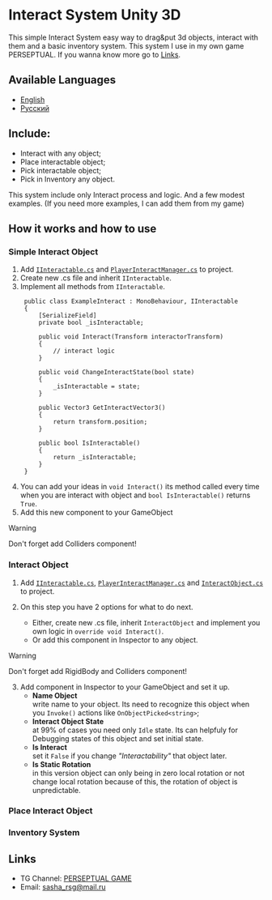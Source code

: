 # Interact System Unity 3D

This simple Interact System easy way to drag&amp;put 3d objects, interact with them and a basic inventory system.
This system I use in my own game PERSEPTUAL. If you wanna know more go to [Links](#links).

## Available Languages
- [English](README.md)
- [Русский](README.ru.md)

## Include:
  - Interact with any object;
  - Place interactable object;
  - Pick interactable object;
  - Pick in Inventory any object.

This system include only Interact process and logic. And a few modest examples. (If you need more examples, I can add them from my game)

## How it works and how to use
### Simple Interact Object
1. Add [`IInteractable.cs`](/Scripts/Interact%20System/IInteractable.cs) and [`PlayerInteractManager.cs`](/Scripts/Interact%20System/PlayerInteractManager.cs) to project.
2. Create new .cs file and inherit `IInteractable`.
3. Implement all methods from `IInteractable`.  
   <!-- ![Example file Interact implement](/screenshots/interact%20example.png) -->
   ```
    public class ExampleInteract : MonoBehaviour, IInteractable
    {
        [SerializeField]
        private bool _isInteractable;
    
        public void Interact(Transform interactorTransform)
        {
            // interact logic
        }
    
        public void ChangeInteractState(bool state)
        {
            _isInteractable = state;
        }
    
        public Vector3 GetInteractVector3()
        {
            return transform.position;
        }
    
        public bool IsInteractable()
        {
            return _isInteractable;
        }
    }
   ```
5. You can add your ideas in `void Interact()` its method called every time when you are interact with object and `bool IsInteractable()` returns `True`.
6. Add this new component to your GameObject

> [!WARNING]
> Don't forget add Colliders component!

### Interact Object
1. Add [`IInteractable.cs`](/Scripts/Interact%20System/IInteractable.cs), [`PlayerInteractManager.cs`](/Scripts/Interact%20System/PlayerInteractManager.cs) and [`InteractObject.cs`](/Scripts/Interact%20System/InteractObject.cs) to project.

3. On this step you have 2 options for what to do next.
     - Either, create new .cs file, inherit `InteractObject` and implement you own logic in `override void Interact()`.
     - Or add this component in Inspector to any object.

> [!WARNING]
> Don't forget add RigidBody and Colliders component!

3. Add component in Inspector to your GameObject and set it up.
    - **Name Object**  
    write name to your object. Its need to recognize this object when you `Invoke()` actions like `OnObjectPicked<string>`;
    - **Interact Object State**  
    at 99% of cases you need only `Idle` state. Its can helpfuly for Debugging states of this object and set initial state.
    - **Is Interact**  
    set it `False` if you change _"Interactability"_ that object later.
    - **Is Static Rotation**  
    in this version object can only being in zero local rotation or not change local rotation because of this, the rotation of object is unpredictable.

### Place Interact Object

### Inventory System

## Links
- TG Channel: [PERSEPTUAL GAME](https://t.me/nightmareunderpantsarts)
- Email: sasha_rsg@mail.ru
